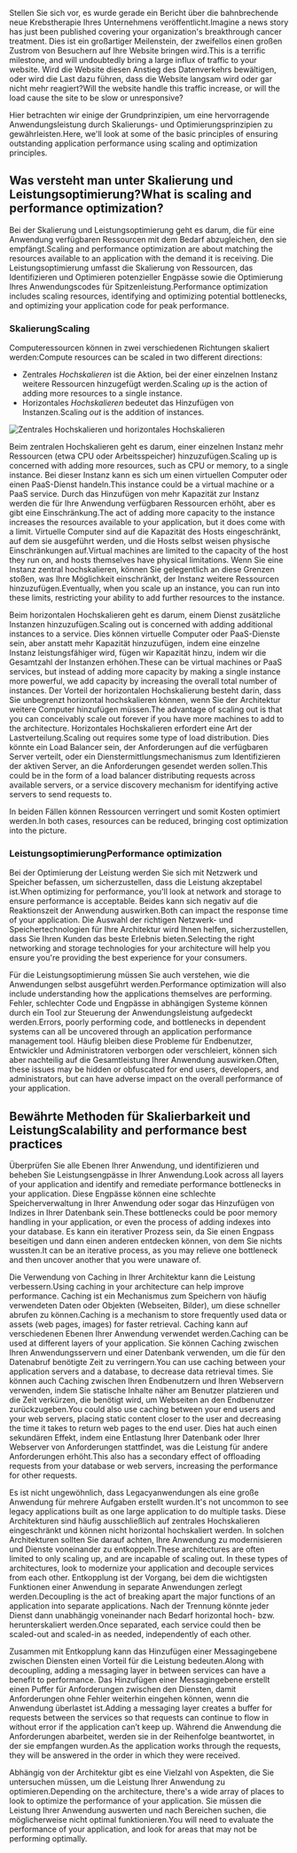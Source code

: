 <span data-ttu-id="21cca-101">Stellen Sie sich vor, es wurde gerade ein Bericht über die bahnbrechende neue Krebstherapie Ihres Unternehmens veröffentlicht.</span><span class="sxs-lookup"><span data-stu-id="21cca-101">Imagine a news story has just been published covering your organization's breakthrough cancer treatment.</span></span> <span data-ttu-id="21cca-102">Dies ist ein großartiger Meilenstein, der zweifellos einen großen Zustrom von Besuchern auf Ihre Website bringen wird.</span><span class="sxs-lookup"><span data-stu-id="21cca-102">This is a terrific milestone, and will undoubtedly bring a large influx of traffic to your website.</span></span> <span data-ttu-id="21cca-103">Wird die Website diesen Anstieg des Datenverkehrs bewältigen, oder wird die Last dazu führen, dass die Website langsam wird oder gar nicht mehr reagiert?</span><span class="sxs-lookup"><span data-stu-id="21cca-103">Will the website handle this traffic increase, or will the load cause the site to be slow or unresponsive?</span></span>

<span data-ttu-id="21cca-104">Hier betrachten wir einige der Grundprinzipien, um eine hervorragende Anwendungsleistung durch Skalierungs- und Optimierungsprinzipien zu gewährleisten.</span><span class="sxs-lookup"><span data-stu-id="21cca-104">Here, we'll look at some of the basic principles of ensuring outstanding application performance using scaling and optimization principles.</span></span>

## <a name="what-is-scaling-and-performance-optimization"></a><span data-ttu-id="21cca-105">Was versteht man unter Skalierung und Leistungsoptimierung?</span><span class="sxs-lookup"><span data-stu-id="21cca-105">What is scaling and performance optimization?</span></span>

<span data-ttu-id="21cca-106">Bei der Skalierung und Leistungsoptimierung geht es darum, die für eine Anwendung verfügbaren Ressourcen mit dem Bedarf abzugleichen, den sie empfängt.</span><span class="sxs-lookup"><span data-stu-id="21cca-106">Scaling and performance optimization are about matching the resources available to an application with the demand it is receiving.</span></span> <span data-ttu-id="21cca-107">Die Leistungsoptimierung umfasst die Skalierung von Ressourcen, das Identifizieren und Optimieren potenzieller Engpässe sowie die Optimierung Ihres Anwendungscodes für Spitzenleistung.</span><span class="sxs-lookup"><span data-stu-id="21cca-107">Performance optimization includes scaling resources, identifying and optimizing potential bottlenecks, and optimizing your application code for peak performance.</span></span>

### <a name="scaling"></a><span data-ttu-id="21cca-108">Skalierung</span><span class="sxs-lookup"><span data-stu-id="21cca-108">Scaling</span></span>

<span data-ttu-id="21cca-109">Computeressourcen können in zwei verschiedenen Richtungen skaliert werden:</span><span class="sxs-lookup"><span data-stu-id="21cca-109">Compute resources can be scaled in two different directions:</span></span>

* <span data-ttu-id="21cca-110">Zentrales *Hochskalieren* ist die Aktion, bei der einer einzelnen Instanz weitere Ressourcen hinzugefügt werden.</span><span class="sxs-lookup"><span data-stu-id="21cca-110">Scaling *up* is the action of adding more resources to a single instance.</span></span>
* <span data-ttu-id="21cca-111">Horizontales *Hochskalieren* bedeutet das Hinzufügen von Instanzen.</span><span class="sxs-lookup"><span data-stu-id="21cca-111">Scaling *out* is the addition of instances.</span></span>

![Zentrales Hochskalieren und horizontales Hochskalieren](../media-draft/scale-up-scale-out.png)

<span data-ttu-id="21cca-113">Beim zentralen Hochskalieren geht es darum, einer einzelnen Instanz mehr Ressourcen (etwa CPU oder Arbeitsspeicher) hinzuzufügen.</span><span class="sxs-lookup"><span data-stu-id="21cca-113">Scaling up is concerned with adding more resources, such as CPU or memory, to a single instance.</span></span> <span data-ttu-id="21cca-114">Bei dieser Instanz kann es sich um einen virtuellen Computer oder einen PaaS-Dienst handeln.</span><span class="sxs-lookup"><span data-stu-id="21cca-114">This instance could be a virtual machine or a PaaS service.</span></span> <span data-ttu-id="21cca-115">Durch das Hinzufügen von mehr Kapazität zur Instanz werden die für Ihre Anwendung verfügbaren Ressourcen erhöht, aber es gibt eine Einschränkung.</span><span class="sxs-lookup"><span data-stu-id="21cca-115">The act of adding more capacity to the instance increases the resources available to your application, but it does come with a limit.</span></span> <span data-ttu-id="21cca-116">Virtuelle Computer sind auf die Kapazität des Hosts eingeschränkt, auf dem sie ausgeführt werden, und die Hosts selbst weisen physische Einschränkungen auf.</span><span class="sxs-lookup"><span data-stu-id="21cca-116">Virtual machines are limited to the capacity of the host they run on, and hosts themselves have physical limitations.</span></span> <span data-ttu-id="21cca-117">Wenn Sie eine Instanz zentral hochskalieren, können Sie gelegentlich an diese Grenzen stoßen, was Ihre Möglichkeit einschränkt, der Instanz weitere Ressourcen hinzuzufügen.</span><span class="sxs-lookup"><span data-stu-id="21cca-117">Eventually, when you scale up an instance, you can run into these limits, restricting your ability to add further resources to the instance.</span></span>

<span data-ttu-id="21cca-118">Beim horizontalen Hochskalieren geht es darum, einem Dienst zusätzliche Instanzen hinzuzufügen.</span><span class="sxs-lookup"><span data-stu-id="21cca-118">Scaling out is concerned with adding additional instances to a service.</span></span> <span data-ttu-id="21cca-119">Dies können virtuelle Computer oder PaaS-Dienste sein, aber anstatt mehr Kapazität hinzuzufügen, indem eine einzelne Instanz leistungsfähiger wird, fügen wir Kapazität hinzu, indem wir die Gesamtzahl der Instanzen erhöhen.</span><span class="sxs-lookup"><span data-stu-id="21cca-119">These can be virtual machines or PaaS services, but instead of adding more capacity by making a single instance more powerful, we add capacity by increasing the overall total number of instances.</span></span> <span data-ttu-id="21cca-120">Der Vorteil der horizontalen Hochskalierung besteht darin, dass Sie unbegrenzt horizontal hochskalieren können, wenn Sie der Architektur weitere Computer hinzufügen müssen.</span><span class="sxs-lookup"><span data-stu-id="21cca-120">The advantage of scaling out is that you can conceivably scale out forever if you have more machines to add to the architecture.</span></span> <span data-ttu-id="21cca-121">Horizontales Hochskalieren erfordert eine Art der Lastverteilung.</span><span class="sxs-lookup"><span data-stu-id="21cca-121">Scaling out requires some type of load distribution.</span></span> <span data-ttu-id="21cca-122">Dies könnte ein Load Balancer sein, der Anforderungen auf die verfügbaren Server verteilt, oder ein Dienstermittlungsmechanismus zum Identifizieren der aktiven Server, an die Anforderungen gesendet werden sollen.</span><span class="sxs-lookup"><span data-stu-id="21cca-122">This could be in the form of a load balancer distributing requests across available servers, or a service discovery mechanism for identifying active servers to send requests to.</span></span>

<span data-ttu-id="21cca-123">In beiden Fällen können Ressourcen verringert und somit Kosten optimiert werden.</span><span class="sxs-lookup"><span data-stu-id="21cca-123">In both cases, resources can be reduced, bringing cost optimization into the picture.</span></span>

### <a name="performance-optimization"></a><span data-ttu-id="21cca-124">Leistungsoptimierung</span><span class="sxs-lookup"><span data-stu-id="21cca-124">Performance optimization</span></span>

<span data-ttu-id="21cca-125">Bei der Optimierung der Leistung werden Sie sich mit Netzwerk und Speicher befassen, um sicherzustellen, dass die Leistung akzeptabel ist.</span><span class="sxs-lookup"><span data-stu-id="21cca-125">When optimizing for performance, you'll look at network and storage to ensure performance is acceptable.</span></span> <span data-ttu-id="21cca-126">Beides kann sich negativ auf die Reaktionszeit der Anwendung auswirken.</span><span class="sxs-lookup"><span data-stu-id="21cca-126">Both can impact the response time of your application.</span></span> <span data-ttu-id="21cca-127">Die Auswahl der richtigen Netzwerk- und Speichertechnologien für Ihre Architektur wird Ihnen helfen, sicherzustellen, dass Sie Ihren Kunden das beste Erlebnis bieten.</span><span class="sxs-lookup"><span data-stu-id="21cca-127">Selecting the right networking and storage technologies for your architecture will help you ensure you're providing the best experience for your consumers.</span></span>

<span data-ttu-id="21cca-128">Für die Leistungsoptimierung müssen Sie auch verstehen, wie die Anwendungen selbst ausgeführt werden.</span><span class="sxs-lookup"><span data-stu-id="21cca-128">Performance optimization will also include understanding how the applications themselves are performing.</span></span> <span data-ttu-id="21cca-129">Fehler, schlechter Code und Engpässe in abhängigen Systeme können durch ein Tool zur Steuerung der Anwendungsleistung aufgedeckt werden.</span><span class="sxs-lookup"><span data-stu-id="21cca-129">Errors, poorly performing code, and bottlenecks in dependent systems can all be uncovered through an application performance management tool.</span></span> <span data-ttu-id="21cca-130">Häufig bleiben diese Probleme für Endbenutzer, Entwickler und Administratoren verborgen oder verschleiert, können sich aber nachteilig auf die Gesamtleistung Ihrer Anwendung auswirken.</span><span class="sxs-lookup"><span data-stu-id="21cca-130">Often, these issues may be hidden or obfuscated for end users, developers, and administrators, but can have adverse impact on the overall performance of your application.</span></span>

## <a name="scalability-and-performance-best-practices"></a><span data-ttu-id="21cca-131">Bewährte Methoden für Skalierbarkeit und Leistung</span><span class="sxs-lookup"><span data-stu-id="21cca-131">Scalability and performance best practices</span></span>

<span data-ttu-id="21cca-132">Überprüfen Sie alle Ebenen Ihrer Anwendung, und identifizieren und beheben Sie Leistungsengpässe in Ihrer Anwendung.</span><span class="sxs-lookup"><span data-stu-id="21cca-132">Look across all layers of your application and identify and remediate performance bottlenecks in your application.</span></span> <span data-ttu-id="21cca-133">Diese Engpässe können eine schlechte Speicherverwaltung in Ihrer Anwendung oder sogar das Hinzufügen von Indizes in Ihrer Datenbank sein.</span><span class="sxs-lookup"><span data-stu-id="21cca-133">These bottlenecks could be poor memory handling in your application, or even the process of adding indexes into your database.</span></span> <span data-ttu-id="21cca-134">Es kann ein iterativer Prozess sein, da Sie einen Engpass beseitigen und dann einen anderen entdecken können, von dem Sie nichts wussten.</span><span class="sxs-lookup"><span data-stu-id="21cca-134">It can be an iterative process, as you may relieve one bottleneck and then uncover another that you were unaware of.</span></span>

<span data-ttu-id="21cca-135">Die Verwendung von Caching in Ihrer Architektur kann die Leistung verbessern.</span><span class="sxs-lookup"><span data-stu-id="21cca-135">Using caching in your architecture can help improve performance.</span></span> <span data-ttu-id="21cca-136">Caching ist ein Mechanismus zum Speichern von häufig verwendeten Daten oder Objekten (Webseiten, Bilder), um diese schneller abrufen zu können.</span><span class="sxs-lookup"><span data-stu-id="21cca-136">Caching is a mechanism to store frequently used data or assets (web pages, images) for faster retrieval.</span></span> <span data-ttu-id="21cca-137">Caching kann auf verschiedenen Ebenen Ihrer Anwendung verwendet werden.</span><span class="sxs-lookup"><span data-stu-id="21cca-137">Caching can be used at different layers of your application.</span></span> <span data-ttu-id="21cca-138">Sie können Caching zwischen Ihren Anwendungsservern und einer Datenbank verwenden, um die für den Datenabruf benötigte Zeit zu verringern.</span><span class="sxs-lookup"><span data-stu-id="21cca-138">You can use caching between your application servers and a database, to decrease data retrieval times.</span></span> <span data-ttu-id="21cca-139">Sie können auch Caching zwischen Ihren Endbenutzern und Ihren Webservern verwenden, indem Sie statische Inhalte näher am Benutzer platzieren und die Zeit verkürzen, die benötigt wird, um Webseiten an den Endbenutzer zurückzugeben.</span><span class="sxs-lookup"><span data-stu-id="21cca-139">You could also use caching between your end users and your web servers, placing static content closer to the user and decreasing the time it takes to return web pages to the end user.</span></span> <span data-ttu-id="21cca-140">Dies hat auch einen sekundären Effekt, indem eine Entlastung Ihrer Datenbank oder Ihrer Webserver von Anforderungen stattfindet, was die Leistung für andere Anforderungen erhöht.</span><span class="sxs-lookup"><span data-stu-id="21cca-140">This also has a secondary effect of offloading requests from your database or web servers, increasing the performance for other requests.</span></span>

<span data-ttu-id="21cca-141">Es ist nicht ungewöhnlich, dass Legacyanwendungen als eine große Anwendung für mehrere Aufgaben erstellt wurden.</span><span class="sxs-lookup"><span data-stu-id="21cca-141">It's not uncommon to see legacy applications built as one large application to do multiple tasks.</span></span> <span data-ttu-id="21cca-142">Diese Architekturen sind häufig ausschließlich auf zentrales Hochskalieren eingeschränkt und können nicht horizontal hochskaliert werden. In solchen Architekturen sollten Sie darauf achten, Ihre Anwendung zu modernisieren und Dienste voneinander zu entkoppeln.</span><span class="sxs-lookup"><span data-stu-id="21cca-142">These architectures are often limited to only scaling up, and are incapable of scaling out. In these types of architectures, look to modernize your application and decouple services from each other.</span></span> <span data-ttu-id="21cca-143">Entkopplung ist der Vorgang, bei dem die wichtigsten Funktionen einer Anwendung in separate Anwendungen zerlegt werden.</span><span class="sxs-lookup"><span data-stu-id="21cca-143">Decoupling is the act of breaking apart the major functions of an application into separate applications.</span></span> <span data-ttu-id="21cca-144">Nach der Trennung könnte jeder Dienst dann unabhängig voneinander nach Bedarf horizontal hoch- bzw. herunterskaliert werden.</span><span class="sxs-lookup"><span data-stu-id="21cca-144">Once separated, each service could then be scaled-out and scaled-in as needed, independently of each other.</span></span>

<span data-ttu-id="21cca-145">Zusammen mit Entkopplung kann das Hinzufügen einer Messagingebene zwischen Diensten einen Vorteil für die Leistung bedeuten.</span><span class="sxs-lookup"><span data-stu-id="21cca-145">Along with decoupling, adding a messaging layer in between services can have a benefit to performance.</span></span> <span data-ttu-id="21cca-146">Das Hinzufügen einer Messagingebene erstellt einen Puffer für Anforderungen zwischen den Diensten, damit Anforderungen ohne Fehler weiterhin eingehen können, wenn die Anwendung überlastet ist.</span><span class="sxs-lookup"><span data-stu-id="21cca-146">Adding a messaging layer creates a buffer for requests between the services so that requests can continue to flow in without error if the application can’t keep up.</span></span> <span data-ttu-id="21cca-147">Während die Anwendung die Anforderungen abarbeitet, werden sie in der Reihenfolge beantwortet, in der sie empfangen wurden.</span><span class="sxs-lookup"><span data-stu-id="21cca-147">As the application works through the requests, they will be answered in the order in which they were received.</span></span>

<span data-ttu-id="21cca-148">Abhängig von der Architektur gibt es eine Vielzahl von Aspekten, die Sie untersuchen müssen, um die Leistung Ihrer Anwendung zu optimieren.</span><span class="sxs-lookup"><span data-stu-id="21cca-148">Depending on the architecture, there's a wide array of places to look to optimize the performance of your application.</span></span> <span data-ttu-id="21cca-149">Sie müssen die Leistung Ihrer Anwendung auswerten und nach Bereichen suchen, die möglicherweise nicht optimal funktionieren.</span><span class="sxs-lookup"><span data-stu-id="21cca-149">You will need to evaluate the performance of your application, and look for areas that may not be performing optimally.</span></span>

